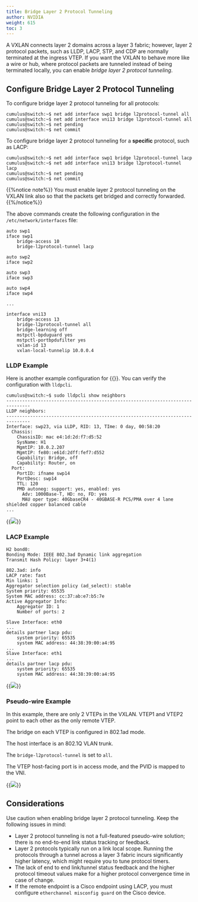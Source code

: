 ```yaml
---
title: Bridge Layer 2 Protocol Tunneling
author: NVIDIA
weight: 615
toc: 3
---
```


A VXLAN connects layer 2 domains across a layer 3 fabric; however, layer 2 protocol packets, such as LLDP, LACP, STP, and CDP are normally terminated at the ingress VTEP. If you want the VXLAN to behave more like a wire or hub, where protocol packets are tunneled instead of being terminated locally, you can enable *bridge layer 2 protocol tunneling*.

## Configure Bridge Layer 2 Protocol Tunneling

To configure bridge layer 2 protocol tunneling for all protocols:

```
cumulus@switch:~$ net add interface swp1 bridge l2protocol-tunnel all
cumulus@switch:~$ net add interface vni13 bridge l2protocol-tunnel all
cumulus@switch:~$ net pending
cumulus@switch:~$ net commit
```

To configure bridge layer 2 protocol tunneling for a **specific** protocol, such as LACP:

```
cumulus@switch:~$ net add interface swp1 bridge l2protocol-tunnel lacp
cumulus@switch:~$ net add interface vni13 bridge l2protocol-tunnel lacp
cumulus@switch:~$ net pending
cumulus@switch:~$ net commit
```

{{%notice note%}}
You must enable layer 2 protocol tunneling on the VXLAN link also so that the packets get bridged and correctly forwarded.
{{%/notice%}}

The above commands create the following configuration in the `/etc/network/interfaces` file:

```
auto swp1
iface swp1
    bridge-access 10
    bridge-l2protocol-tunnel lacp

auto swp2
iface swp2

auto swp3
iface swp3

auto swp4
iface swp4

...

interface vni13
    bridge-access 13
    bridge-l2protocol-tunnel all
    bridge-learning off
    mstpctl-bpduguard yes
    mstpctl-portbpdufilter yes
    vxlan-id 13
    vxlan-local-tunnelip 10.0.0.4
```

### LLDP Example

Here is another example configuration for {{<link title="Link Layer Discovery Protocol" tetx="LLDP">}}. You can verify the configuration with `lldpcli`.

```
cumulus@switch:~$ sudo lldpcli show neighbors
-------------------------------------------------------------------------------
LLDP neighbors:
-------------------------------------------------------------------------------
Interface: swp23, via LLDP, RID: 13, TIme: 0 day, 00:58:20
  Chassis:
    ChassisID: mac e4:1d:2d:f7:d5:52
    SysName: H1
    MgmtIP: 10.0.2.207
    MgmtIP: fe80::e61d:2dff:fef7:d552
    Capability: Bridge, off
    Capability: Router, on
  Port:
    PortID: ifname swp14
    PortDesc: swp14
    TTL: 120
    PMD autoneg: support: yes, enabled: yes
      Adv: 1000Base-T, HD: no, FD: yes
      MAU oper type: 40GbaseCR4 - 40GBASE-R PCS/PMA over 4 lane shielded copper balanced cable
...
```

{{<img src="/images/cumulus-linux/bridgeL2tunnel-LLDP.png">}}

### LACP Example

```
H2 bond0:
Bonding Mode: IEEE 802.3ad Dynamic link aggregation
Transmit Hash Policy: layer 3+4(1)

802.3ad: info
LACP rate: fast
Min links: 1
Aggregator selection policy (ad_select): stable
System priority: 65535
System MAC address: cc:37:ab:e7:b5:7e
Active Aggregator Info:
    Aggregator ID: 1
    Number of ports: 2

Slave Interface: eth0
...
details partner lacp pdu:
    system priority: 65535
    system MAC address: 44:38:39:00:a4:95
...
Slave Interface: eth1
...
details partner lacp pdu:
    system priority: 65535
    system MAC address: 44:38:39:00:a4:95
```

{{<img src="/images/cumulus-linux/bridgeL2tunnel-LACP.png">}}

### Pseudo-wire Example

In this example, there are only 2 VTEPs in the VXLAN. VTEP1 and VTEP2 point to each other as the only remote VTEP.

The bridge on each VTEP is configured in 802.1ad mode.

The host interface is an 802.1Q VLAN trunk.

The `bridge-l2protocol-tunnel` is set to `all`.

The VTEP host-facing port is in access mode, and the PVID is mapped to the VNI.

{{<img src="/images/cumulus-linux/pseudoWire.png">}}

## Considerations

Use caution when enabling bridge layer 2 protocol tunneling. Keep the following issues in mind:

- Layer 2 protocol tunneling is not a full-featured pseudo-wire solution; there is no end-to-end link status tracking or feedback.
- Layer 2 protocols typically run on a link local scope. Running the protocols through a tunnel across a layer 3 fabric incurs significantly higher latency, which might require you to tune protocol timers.
- The lack of end to end link/tunnel status feedback and the higher protocol timeout values make for a higher protocol convergence time in case of change.
- If the remote endpoint is a Cisco endpoint using LACP, you must configure `etherchannel misconfig guard` on the Cisco device.
